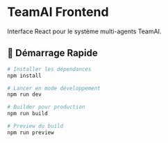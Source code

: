 # TeamAI Frontend

Interface React pour le système multi-agents TeamAI.

## 🚀 Démarrage Rapide

```bash
# Installer les dépendances
npm install

# Lancer en mode développement
npm run dev

# Builder pour production
npm run build

# Preview du build
npm run preview
```
